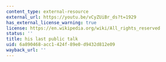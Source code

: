 ```yaml
---
content_type: external-resource
external_url: https://youtu.be/vCyZUiBr_ds?t=1929
has_external_license_warning: true
license: https://en.wikipedia.org/wiki/All_rights_reserved
status: ''
title: his last public talk
uid: 6a890468-acc1-424f-89e0-d9432d812e09
wayback_url: ''
---
```

